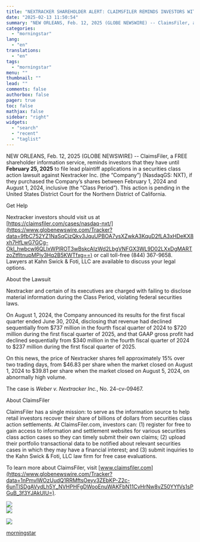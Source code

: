 ```yaml
---
title: "NEXTRACKER SHAREHOLDER ALERT: CLAIMSFILER REMINDS INVESTORS WITH LOSSES IN EXCESS OF $100,000 of Lead Plaintiff Deadline in Class Action Lawsuit Against Nextracker Inc. - NXT"
date: "2025-02-13 11:50:54"
summary: "NEW ORLEANS, Feb. 12, 2025 (GLOBE NEWSWIRE) -- ClaimsFiler, a FREE shareholder information service, reminds investors that they have until February 25, 2025 to file lead plaintiff applications in a securities class action lawsuit against Nextracker Inc. (the “Company”) (NasdaqGS: NXT), if they purchased the Company’s shares between February 1,..."
categories:
  - "morningstar"
lang:
  - "en"
translations:
  - "en"
tags:
  - "morningstar"
menu: ""
thumbnail: ""
lead: ""
comments: false
authorbox: false
pager: true
toc: false
mathjax: false
sidebar: "right"
widgets:
  - "search"
  - "recent"
  - "taglist"
---
```


NEW ORLEANS, Feb. 12, 2025 (GLOBE NEWSWIRE) -- ClaimsFiler, a FREE shareholder information service, reminds investors that they have until **February 25, 2025** to file lead plaintiff applications in a securities class action lawsuit against Nextracker Inc. (the “Company”) (NasdaqGS: NXT), if they purchased the Company’s shares between February 1, 2024 and August 1, 2024, inclusive (the “Class Period”). This action is pending in the United States District Court for the Northern District of California.

Get Help

Nextracker investors should visit us at [https://claimsfiler.com/cases/nasdaq-nxt/](https://www.globenewswire.com/Tracker?data=9fbC752YZ1NaSqCjzQkv3JquUPBOA7ysXZwkA3KquD2fLA3xHDeKX8xh7HfLwG7GCg-Okl_hwbcwI6QLIxWPlROT3wBskcAIzWd2LbgVNFGX3WL9D02LXxDgMARTzoZtfItnupMPiy3Hq2B5KWTfxg==) or call toll-free (844) 367-9658. Lawyers at Kahn Swick & Foti, LLC are available to discuss your legal options.

About the Lawsuit

Nextracker and certain of its executives are charged with failing to disclose material information during the Class Period, violating federal securities laws.

On August 1, 2024, the Company announced its results for the first fiscal quarter ended June 30, 2024, disclosing that revenue had declined sequentially from $737 million in the fourth fiscal quarter of 2024 to $720 million during the first fiscal quarter of 2025, and that GAAP gross profit had declined sequentially from $340 million in the fourth fiscal quarter of 2024 to $237 million during the first fiscal quarter of 2025.

On this news, the price of Nextracker shares fell approximately 15% over two trading days, from $46.83 per share when the market closed on August 1, 2024 to $39.81 per share when the market closed on August 5, 2024, on abnormally high volume.

The case is *Weber v. Nextracker Inc.*, No. 24-cv-09467.

About ClaimsFiler

ClaimsFiler has a single mission: to serve as the information source to help retail investors recover their share of billions of dollars from securities class action settlements. At ClaimsFiler.com, investors can: (1) register for free to gain access to information and settlement websites for various securities class action cases so they can timely submit their own claims; (2) upload their portfolio transactional data to be notified about relevant securities cases in which they may have a financial interest; and (3) submit inquiries to the Kahn Swick & Foti, LLC law firm for free case evaluations.

To learn more about ClaimsFiler, visit [www.claimsfiler.com](https://www.globenewswire.com/Tracker?data=1nPmvlWOzUudQ1RRMftsOeyv3ZEbKP-Z2c-6unTISDgAVydLh5Y_NVHPHFgDWooEnuWAKFbN11CvHrNw8vZ50YYfVs1sPGuB_3f3YJAkUIU=).

 ![](https://www.globenewswire.com/newsroom/ti?nf=OTM1NzY3MiM2NzQ5MDU5IzIwMjQ4Nzc=)   
 ![](https://ml.globenewswire.com/media/NDVkMDU4NjktNzM0Zi00OWUxLTk4YTMtZmE2ODlhYWYwMzk2LTEwMzY0NDk=/tiny/SkyMedia-LLC.png)

 [![](https://ml.globenewswire.com/media/3f9fb253-237b-41f8-ad41-721965d1a3ef/small/2021-03-29-ksf-logo-cf-png.png)](https://www.globenewswire.com/NewsRoom/AttachmentNg/3f9fb253-237b-41f8-ad41-721965d1a3ef)

[morningstar](https://www.morningstar.com/news/globe-newswire/9357672/nextracker-shareholder-alert-claimsfiler-reminds-investors-with-losses-in-excess-of-100000-of-lead-plaintiff-deadline-in-class-action-lawsuit-against-nextracker-inc-nxt)
